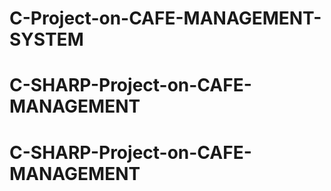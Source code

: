 # C-Project-on-CAFE-MANAGEMENT-SYSTEM
# C-SHARP-Project-on-CAFE-MANAGEMENT
# C-SHARP-Project-on-CAFE-MANAGEMENT
